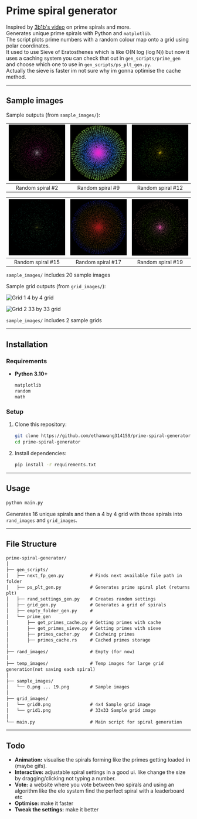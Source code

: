 # Prime spiral generator

Inspired by [3b1b's video](https://www.youtube.com/watch?v=EK32jo7i5LQ) on prime spirals and more.  
Generates unique prime spirals with Python and `matplotlib`.  
The script plots prime numbers with a random colour map onto a grid using polar coordinates.  
It used to use Sieve of Eratosthenes which is like O(N log (log N)) but now it uses a caching system you can check that out in `gen_scripts/prime_gen` and choose which one to use in `gen_scripts/ps_plt_gen.py`.  
Actually the sieve is faster im not sure why im gonna optimise the cache method.  

---

## Sample images

Sample outputs (from `sample_images/`):

| ![Sample 1](sample_images/1.png) | ![Sample 2](sample_images/8.png) | ![Sample 3](sample_images/11.png) |
| :----------------------------: | :----------------------------: | :----------------------------: |
|        Random spiral #2        |        Random spiral #9        |        Random spiral #12        |

| ![Sample 4](sample_images/14.png) | ![Sample 5](sample_images/16.png) | ![Sample 6](sample_images/18.png) |
| :----------------------------: | :----------------------------: | :----------------------------: |
|        Random spiral #15        |        Random spiral #17        |        Random spiral #19        |

`sample_images/` includes 20 sample images

Sample grid outputs (from `grid_images/`):

![Grid 1](grid_images/grid0.png/)
4 by 4 grid

![Grid 2](grid_images/grid1.png)
33 by 33 grid

`sample_images/` includes 2 sample grids

---

## Installation

### Requirements

* **Python 3.10+**
  
  ```
  matplotlib
  random
  math
  ```

### Setup

1. Clone this repository:

   ```bash
   git clone https://github.com/ethanwang314159/prime-spiral-generator.git
   cd prime-spiral-generator
   ```
2. Install dependencies:

   ```bash
   pip install -r requirements.txt
   ```

---

## Usage

```bash
python main.py
```
Generates 16 unique spirals and then a 4 by 4 grid with those spirals into `rand_images` and `grid_images`.

---

## File Structure

```
prime-spiral-generator/
│
├── gen_scripts/
│   ├── next_fp_gen.py          # Finds next available file path in folder
│   ├── ps_plt_gen.py           # Generates prime spiral plot (returns plt)
│   ├── rand_settings_gen.py    # Creates random settings
│   ├── grid_gen.py             # Generates a grid of spirals
│   ├── empty_folder_gen.py     # 
│   └── prime_gen
│       ├── get_primes_cache.py # Getting primes with cache
│       ├── get_primes_sieve.py # Getting primes with sieve
│       ├── primes_cacher.py    # Cacheing primes 
│       ├── primes_cache.rs     # Cached primes storage
│
├── rand_images/                # Empty (for now)
│
├── temp_images/                # Temp images for large grid generation(not saving each spiral)
│
├── sample_images/
│   └── 0.png ... 19.png        # Sample images
│
├── grid_images/
│   └── grid0.png               # 4x4 Sample grid image
│   └── grid1.png               # 33x33 Sample grid image
│
└── main.py                     # Main script for spiral generation
```

---

## Todo

* **Animation:** visualise the spirals forming like the primes getting loaded in (maybe gifs).  
* **Interactive:** adjustable spiral settings in a good ui. like change the size by dragging/clicking not typing a number.  
* **Vote:** a website where you vote between two spirals and using an algorithm like the elo system find the perfect spiral with a leaderboard etc  
* **Optimise:** make it faster
* **Tweak the settings:** make it better